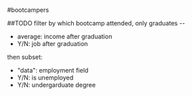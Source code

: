 #bootcampers

##TODO
filter by which bootcamp attended, only graduates --</li>
<ul>
  <li>average: income after graduation</li>
  <li>Y/N: job after graduation</li>
</ul>
then subset:
<ul>
  <li>"data": employment field</li>
  <li>Y/N: is unemployed</li>
  <li>Y/N: undergarduate degree</li>
</ul>